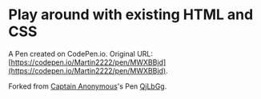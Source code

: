# Play around with existing HTML and CSS

A Pen created on CodePen.io. Original URL: [https://codepen.io/Martin2222/pen/MWXBBjd](https://codepen.io/Martin2222/pen/MWXBBjd).



Forked from [Captain Anonymous](http://codepen.io/anon/)'s Pen [QjLbGg](http://codepen.io/anon/pen/QjLbGg/).